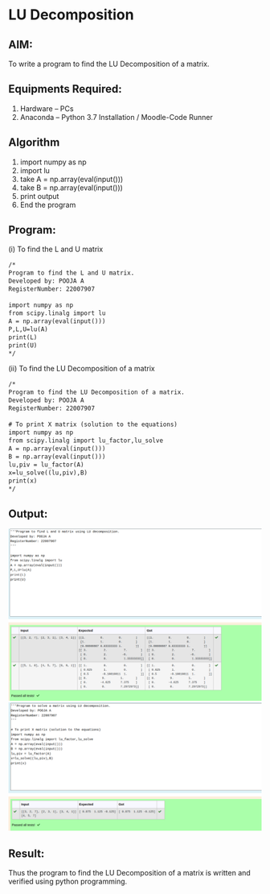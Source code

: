 # LU Decomposition 

## AIM:
To write a program to find the LU Decomposition of a matrix.

## Equipments Required:
1. Hardware – PCs
2. Anaconda – Python 3.7 Installation / Moodle-Code Runner

## Algorithm
1. import numpy as np
2. import lu
3. take A = np.array(eval(input()))
4. take B = np.array(eval(input()))
5. print output
6. End the program

## Program:
(i) To find the L and U matrix
```
/*
Program to find the L and U matrix.
Developed by: POOJA A
RegisterNumber: 22007907

import numpy as np
from scipy.linalg import lu
A = np.array(eval(input()))
P,L,U=lu(A)
print(L)
print(U)
*/
```
(ii) To find the LU Decomposition of a matrix
```
/*
Program to find the LU Decomposition of a matrix.
Developed by: POOJA A
RegisterNumber: 22007907

# To print X matrix (solution to the equations)
import numpy as np
from scipy.linalg import lu_factor,lu_solve
A = np.array(eval(input()))
B = np.array(eval(input()))
lu,piv = lu_factor(A)
x=lu_solve((lu,piv),B)
print(x)
*/
```

## Output:
![lu](ex5.png)
![lu decomposition](lu%20decom.png)


## Result:
Thus the program to find the LU Decomposition of a matrix is written and verified using python programming.

